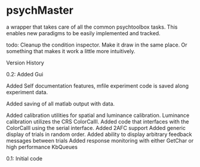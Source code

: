 # psychMaster
a wrapper that takes care of all the common psychtoolbox tasks.
This enables new paradigms to be easily implemented and tracked.


todo:
Cleanup the condition inspector. Make it draw in the same place. Or something
that makes it work a little more intuitively. 

Version History

 
0.2:
Added Gui 

Added Self documentation features, mfile experiment code is saved along experiment data. 

Added saving of all matlab output with data. 

Added calibration utilities for spatial and luminance calibration.
Luminance calibration utilizes the CRS ColorCalII. Added code that interfaces
with the ColorCalII using the serial interface.
Added 2AFC support
Added generic display of trials in random order.
Added ability to display arbitrary feedback messages between trials
Added response monitoring with either GetChar or high performance KbQueues 

0.1: 
Initial code
